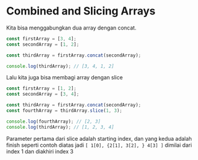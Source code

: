 # Combined and Slicing Arrays

Kita bisa menggabungkan dua array dengan concat.

```javascript
const firstArray = [3, 4];
const secondArray = [1, 2];

const thirdArray = firstArray.concat(secondArray);

console.log(thirdArray); // [3, 4, 1, 2]
```

Lalu kita juga bisa membagi array dengan slice

```javascript
const firstArray = [1, 2];
const secondArray = [3, 4];

const thirdArray = firstArray.concat(secondArray);
const fourthArray = thirdArray.slice(1, 3);

console.log(fourthArray); // [2, 3]
console.log(thirdArray); // [1, 2, 3, 4]

```

Parameter pertama dari slice adalah starting index, dan yang kedua adalah finish seperti contoh diatas jadi `[ 1[0], {2[1], 3[2], } 4[3] ]` dimilai dari index 1 dan diakhiri index 3